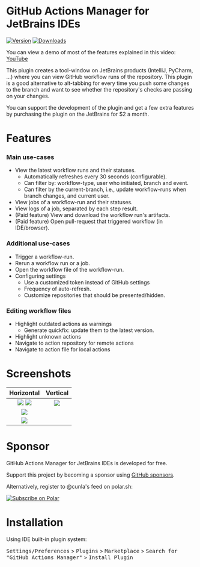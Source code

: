 GitHub Actions Manager for JetBrains IDEs
=========================================

[![Version][1]][2]
[![Downloads][3]][4]

You can view a demo of most of the features explained in this video: [YouTube][5]

<!-- Plugin description -->
This plugin creates a tool-window on JetBrains products (IntelliJ, PyCharm, ...) where you can view GitHub workflow runs
of the repository. This plugin is a good alternative to alt-tabbing for every time you push some changes to the branch
and want to see whether the repository's checks are passing on your changes.

You can support the development of the plugin and get a few extra features by purchasing the plugin on the JetBrains for
$2 a month.

# Features

### Main use-cases

- View the latest workflow runs and their statuses.
  - Automatically refreshes every 30 seconds (configurable).
  - Can filter by: workflow-type, user who initiated, branch and event.
  - Can filter by the current-branch, i.e., update workflow-runs when branch changes, and current user.
- View jobs of a workflow-run and their statuses.
- View logs of a job, separated by each step result.
- (Paid feature) View and download the workflow run's artifacts.
- (Paid feature) Open pull-request that triggered workflow (in IDE/browser).

### Additional use-cases

- Trigger a workflow-run.
- Rerun a workflow run or a job.
- Open the workflow file of the workflow-run.
- Configuring settings
  - Use a customized token instead of GitHub settings
  - Frequency of auto-refresh.
  - Customize repositories that should be presented/hidden.

### Editing workflow files

- Highlight outdated actions as warnings
  - Generate quickfix: update them to the latest version.
- Highlight unknown actions
- Navigate to action repository for remote actions
- Navigate to action file for local actions

<!-- Plugin description end -->

# Screenshots

|                                 Horizontal                                 |             Vertical              |
|:--------------------------------------------------------------------------:|:---------------------------------:|
| ![](docs/screenshot-new-ui-light.png) ![](docs/screenshot-new-ui-dark.png) | ![](docs/screenshot-vertical.jpg) |
|                   ![](docs/outdated-action-version.jpg)                    |                                   |
|                       ![](docs/quickfix-action.jpg)                        |                                   |

# Sponsor

GitHub Actions Manager for JetBrains IDEs is developed for free.

Support this project by becoming a sponsor using [GitHub sponsors][6].

Alternatively, register to @cunla's feed on polar.sh:

<a href="https://polar.sh/cunla/subscribe">
    <picture>
      <source media="(prefers-color-scheme: dark)" srcset="https://polar.sh/embed/subscribe.svg?org=cunla&label=Subscribe&darkmode">
      <img alt="Subscribe on Polar" src="https://polar.sh/embed/subscribe.svg?org=cunla&label=Subscribe">
    </picture>
</a>

# Installation

Using IDE built-in plugin system:

<kbd>Settings/Preferences</kbd> >
<kbd>Plugins</kbd> >
<kbd>Marketplace</kbd> >
<kbd>Search for "GitHub Actions Manager"</kbd> >
<kbd>Install Plugin</kbd>


[1]:https://img.shields.io/jetbrains/plugin/v/com.dsoftware.ghtoolbar.svg
[2]:https://plugins.jetbrains.com/plugin/19347-github-actions-toolbar
[3]:https://img.shields.io/jetbrains/plugin/d/com.dsoftware.ghtoolbar.svg
[4]:https://plugins.jetbrains.com/plugin/19347-github-actions-toolbar
[5]:https://youtu.be/nFrs8W2gSC8
[6]:https://github.com/sponsors/cunla
